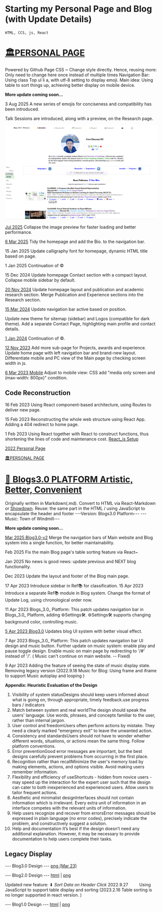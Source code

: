 # Starting my Personal Page and Blog (with Update Details)

    HTML, CCS, js, React

# [🏛️PERSONAL PAGE](/#)

Powered by Github Page
CSS ~ Change style directly. Hence, reusing more: Only need to change here once instead of multiple times
Navigation Bar: Using class Top ul li a, with utf-8 setting to display emoji.
Main idea: Using table to sort things up, achieving better display on mobile device.

**More update coming soon...**

3 Aug 2025
A new series of emojis for conciseness and compatibility has been introduced.

Talk Sessions are introduced, along with a preview, on the Research page.

![Home_Aug2025](asset/photo/Assignment/5/Home_Aug2025.png "Home Page Aug 25")

[Jul 2025](asset/photo/Assignment/5/Home_Jul2025.png "Home Page Jul 25")
Collapse the image preview for faster loading and better performance.



[6 Mar 2025](asset/photo/Assignment/5/Home_Mar2025.png "Home Page Mar 25")
Tidy the homepage and add the Bio. to the navigation bar.




15 Jan 2025 Update calligraphy font for homepage, dynamic HTML title based on page.

1 Jan 2025 Continuation of ©

15 Dec 2024
Update homepage Contact section with a compact layout. 
Collapse mobile sidebar by default.

[20 Nov 2024](asset/photo/Assignment/5/Home_Nov2024.png "Home Page v2 Nov 24")
Update homepage layout and publication and academic research section.
Merge Publication and Experience sections into the Research section.



[15 Mar 2024](asset/photo/Assignment/5/Home_Mar2024.png "Home Page v2 Mar 24")
Update navigation bar active based on position. 

Update new theme for sitemap (sidebar) and Logos (compatible for dark theme).
Add a separate Contact Page, highlighting main profile and contact details.


[1 Jan 2024](asset/photo/Assignment/5/Home_Dec2023.png "Home Page v2 Dec 23")
Continuation of ©.


[12 Nov 2023](asset/photo/Assignment/5/Home_Nov2023.png "Home Page v2 Nov 23")
Add more sub-page for Projects, awards and experience.
Update home page with left navigation bar and brand-new layout.
Differentiate mobile and PC view of the Main page by checking screen width in js.


[6 Mar 2023 Mobile](asset/photo/Assignment/5/Mobile_Home_Apr2023.png "Mobile View of Home Page")
Adjust to mobile view: CSS add "media only screen and (max-width: 800px)" condition.


Code Reconstruction
-------------------

16 Feb 2023
Using React component-based architecture, using Routes to deliver new page.

15 Feb 2023
Reconstructing the whole web structure using React App.
Adding a 404 redirect to home page.

1 Feb 2023
Using React together with React to construct functions, thus shortening the lines of code and maintenance cost.
[React_js Setup](asset/photo/Assignment/5/React_js.png "React_js")

[2022 Personal Page](asset/photo/Assignment/5/page.png "Personal Page 2022")

[🏛️PERSONAL PAGE](/#)

# [🌟 Blogs3.0 PLATFORM Artistic, Better, Convenient](/#/Blog_Sorting)

Originally written in Markdown(.md).
Convert to HTML via React-Markdown or [Showdown](https://showdownjs.com/).
Reuse: the same part in the HTML / using JavaScript to encapsulate the header and footer
\---Version: Blogs3.0 Platform---
\---Music: Town of Windmill---

**More update coming soon...**

[Mar 2025 Blog3.0-v2](asset/photo/Assignment/5/blog3.0-v2.png "Blog3.0 v2")
Merge the navigation bars of Main website and Blog system into a single function, for better maintainability. 

Feb 2025
Fix the main Blog page's table sorting feature via React~

Jan 2025
No news is good news: update previous and NEXT blog functionality.

Dec 2023
Update the layout and footer of the Blog main page.

17 Apr 2023
Introduce sidebar in Ref📚 for classification.
15 Apr 2023
Introduce a separate Ref📚 module in Blog system.
Change the format of Update Log, using chronological order now.

11 Apr 2023
Blogs_3.0_ Platform: This patch updates navigation bar in Blogs_3.0_ Platform, adding ⚙️Settings🛠️.
⚙️Settings🛠️ supports changing background color, controlling music.


[5 Apr 2023 Blog3.0](asset/photo/Assignment/5/blog3.0.png "Blog3.0")
Updates blog UI system with better visual effect.

7 Apr 2023
Blogs_3.0_ Platform: This patch updates navigation bar UI design and music button.
Further update on music system: enable play and pause toggle design.
Enable music on main page by redirecting to '/#' instead of '/'. ( Music can't continue on main website. -- Fixed)

9 Apr 2023
Adding the feature of seeing the state of music display state.
Removing legacy version (2022.9.18 Music for Blog: Using frame and iframe to support Music autoplay and looping )

**Appendix: Heuristic Evaluation of the Design**

1. Visibility of system statusDesigns should keep users informed about what is going on, through appropriate, timely feedback.use progress bars / indicators
2. Match between system and real worldThe design should speak the users' language. Use words, phrases, and concepts familiar to the user, rather than internal jargon.
3. User control and freedomUsers often perform actions by mistake. They need a clearly marked "emergency exit" to leave the unwanted action.
4. Consistency and standardsUsers should not have to wonder whether different words, situations, or actions mean the same thing. Follow platform conventions.
5. Error preventionGood error messages are important, but the best designs carefully prevent problems from occurring in the first place.
6. Recognition rather than recallMinimize the user's memory load by making elements, actions, and options visible. Avoid making users remember information.
7. Flexibility and efficiency of useShortcuts - hidden from novice users - may speed up the interaction for the expert user such that the design can cater to both inexperienced and experienced users. Allow users to tailor frequent actions.
8. Aesthetic and minimalist designInterfaces should not contain information which is irrelevant. Every extra unit of information in an interface competes with the relevant units of information.
9. Help users recognize and recover from errorsError messages should be expressed in plain language (no error codes), precisely indicate the problem, and constructively suggest a solution.
10. Help and documentation
    It’s best if the design doesn’t need any additional explanation. However, it may be necessary to provide documentation to help users complete their tasks.

## Legacy Display

\--- Blog3.0 Design --- [png (Mar 23)](asset/photo/Assignment/5/BlogMar23.png "Blog3.0_Mar23")

\--- Blog2.0 Design --- [html](/asset/blog/blog_directory_Storting.html) | [png](asset/photo/Assignment/5/blog2.0.png "Blog2.0")

Updated new feature: ⬇ _Sort Data on Header Click_
2022.9.27
      Using JavaScript to support table display and sorting
(2023.2.16 Table sorting is no longer supported in react version. )

\--- Blog1.0 Design --- [html](/asset/blog/blog_directory.html) | [png](asset/photo/Assignment/5/blog.png "Blog1.0")
